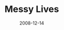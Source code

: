 ---
layout: message
category: message
series: "We Wish You A Messy Christmas"
title: "Messy Lives"
date: 2008-12-14
audio-description: "Brian Tome discusses how worship is messy and involves us putting Jesus at the center. We bring what we have to him."
audio: "http://s3.amazonaws.com/crossroadsaudiomessages/messyxmas4.mp3"
audio-title: "Messy Lives"
audio-duration: "37&#58;11"
video-description: "Brian Tome discusses how worship is messy and requires us to bring whatever we have to Jesus."
video-title: "Messy Lives"
video: "https://s3.amazonaws.com/crossroadsvideomessages/messyxmas4.mp4"
program-description: ""
program: "http://www.crossroads.net/players/media/hq/1213_14Program.pdf"
program-title: "Messy Lives (Program)"
notes-description: " "
notes: "http://www.crossroads.net/players/media/hq/SN_12_13-14_08.pdf "
notes-title: "Messy Lives (Study Notes)"
---